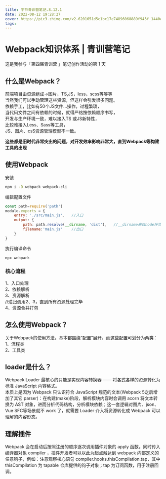 ```yaml
---
title: 字节青训营笔记.8.12.1
date: 2022-08-12 19:28:27
cover: https://pic3.zhimg.com/v2-6201651d5c1bc17e74896068889f943f_1440w.jpg?source=172ae18b
tags:
---
```

# Webpack知识体系 | 青训营笔记

这是我参与「第四届青训营 」笔记创作活动的第 1 天

## 什么是Webpack？
前端项目由资源组成->图片，TS,JS，less，scss等等等  
当然我们可以手动管理这些资源，但这样会引发很多问题。  
依赖手工，比如有50个JS文件...操作，过程繁琐，  
当代码文件之间有依赖的时候，就得严格按依赖顺序书写，  
开发与生产环境一致，难以接入TS 或JS新特性，  
比较难接入Less、Sass等工具，  
JS、图片、csS资源管理模型不一致。  

**这些都是旧时代非常突出的问题，对开发效率影响非常大，直到Webpack等构建工具的出现**

## 使用Webpack
安装
```bash
npm i -D webpack webpack-cli
```
编辑配置文件
```javascript
const path=require('path')
module.exports = {
    entry: './src/main.js',   //入口
    output: {
        path: path.resolve(__dirname, 'dist'),   //__dirname来自node环境自带path包，是读取当前路径功能（这也是现在需要包管理文件的原因），resolve这个api是用于字符串拼接
        filename:'main.js'    //出口
    }
}

```
执行编译命令
```bash
npx webpack

```

### 核心流程
1、入口处理  
2、依赖解析  
3、资源解析  
//递归调用2、3，直到所有资源处理完毕  
4、资源合并打包  

## 怎么使用Webpack？
关于Webpack的使用方法，基本都围绕“配置”展开，而这些配置可划分为两类：  
1、流程类  
2、工具类  

## loader是什么？
Webpack Loader 最核心的只能是实现内容转换器 —— 将各式各样的资源转化为标准 JavaScript 内容格式。  
本质上是因为 Webpack 只认识符合 JavaScript 规范的文本(Webpack 5之后增加了其它 parser)：在构建(make)阶段，解析模块内容时会调用 acorn 将文本转换为 AST 对象，进而分析代码结构，分析模块依赖；这一套逻辑对图片、json、Vue SFC等场景就不 work 了，就需要 Loader 介入将资源转化成 Webpack 可以理解的内容形态。

## 理解插件
Webpack 会在启动后按照注册的顺序逐次调用插件对象的 apply 函数，同时传入编译器对象 compiler ，插件开发者可以以此为起点触达到 webpack 内部定义的任意钩子，例如：注意观察核心语句 compiler.hooks.thisCompilation.tap，其中 thisCompilation 为 tapable 仓库提供的钩子对象；tap 为订阅函数，用于注册回调。


